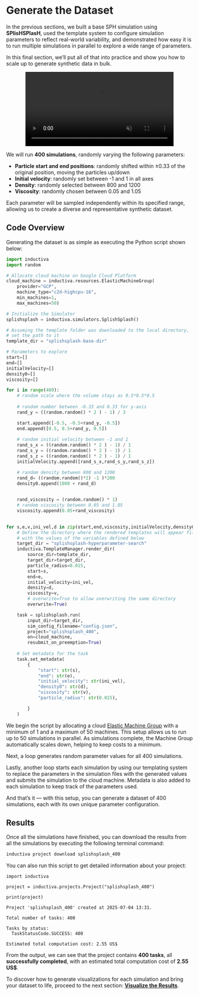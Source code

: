 # Generate the Dataset
In the previous sections, we built a base SPH simulation using **SPlisHSPlasH**, used the template system to configure simulation parameters to reflect real-world variability, and demonstrated how easy it is to run multiple simulations in parallel to explore a wide range of parameters.

In this final section, we’ll put all of that into practice and show you how to scale up to generate synthetic data in bulk.

<div align="center">
  <video width="400" loop muted autoplay preload="auto">
    <source src="../../_static/sim.mp4" type="video/mp4">
    Your browser does not support the video tag.
  </video>
</div>


We will run **400 simulations**, randomly varying the following parameters:
* **Particle start and end positions**: randomly shifted within ±0.33 of the original position, moving the particles up/down
* **Initial velocity**: randomly set between -1 and 1 in all axes
* **Density**: randomly selected between 800 and 1200
* **Viscosity**: randomly chosen between 0.05 and 1.05

Each parameter will be sampled independently within its specified range, allowing us to create a diverse and representative synthetic dataset.

## Code Overview
Generating the dataset is as simple as executing the Python script shown below:

```python
import inductiva
import random

# Allocate cloud machine on Google Cloud Platform
cloud_machine = inductiva.resources.ElasticMachineGroup(
    provider="GCP",
    machine_type="c2d-highcpu-16",
    min_machines=1,
    max_machines=50)

# Initialize the Simulator
splishsplash = inductiva.simulators.SplishSplash()

# Assuming the template folder was downloaded to the local directory,
# set the path to it
template_dir = "splishsplash-base-dir"

# Parameters to explore
start=[]
end=[]
initialVelocity=[]
density0=[]
viscosity=[]

for i in range(400):
    # random scale where the volume stays as 0.5*0.5*0.5
    
    # random number between -0.33 and 0.33 for y-axis
    rand_y = ((random.random() * 2 ) - 1) / 3

    start.append([-0.5, -0.5+rand_y, -0.5])
    end.append([0.5, 0.5+rand_y, 0.5])
    
    # random initial velocity between -1 and 1
    rand_s_x = ((random.random() * 2 ) - 1) / 1
    rand_s_y = ((random.random() * 2 ) - 1) / 1
    rand_s_z = ((random.random() * 2 ) - 1) / 1
    initialVelocity.append([rand_s_x,rand_s_y,rand_s_z])

    # random density between 800 and 1200
    rand_d= ((random.random()*2) -1 )*200
    density0.append(1000 + rand_d)

    
    rand_viscosity = (random.random() * 1)
    # random viscosity between 0.05 and 1.05
    viscosity.append(0.05+rand_viscosity)
    

for s,e,v,ini_vel,d in zip(start,end,viscosity,initialVelocity,density0):
    # Define the directory where the rendered templates will appear filled 
    # with the values of the variables defined below
    target_dir = "splishsplash-hyperparameter-search"
    inductiva.TemplateManager.render_dir(
        source_dir=template_dir,
        target_dir=target_dir,
        particle_radius=0.015,
        start=s,
        end=e,
        initial_velocity=ini_vel,
        density=d,
        viscosity=v,
        # overwrite=True to allow overwriting the same directory
        overwrite=True)

    task = splishsplash.run(
        input_dir=target_dir,
        sim_config_filename="config.json",
        project="splishsplash_400",
        on=cloud_machine,
        resubmit_on_preemption=True)
    
    # Set metadata for the task
    task.set_metadata(
        {
            "start": str(s),
            "end": str(e),
            "initial_velocity": str(ini_vel),
            "density0": str(d),
            "viscosity": str(v),
            "particle_radius": str(0.015),

        }
    )
```

We begin the script by allocating a cloud [Elastic Machine Group](https://inductiva.ai/guides/scale-up/parallel-simulations/set-up-elastic-machine-group) with a minimum of 1 and a maximum of 50 machines. This setup allows 
us to run up to 50 simulations in parallel. As simulations complete, the Machine Group automatically scales down, helping to keep costs to 
a minimum.

Next, a loop generates random parameter values for all 400 simulations.

Lastly, another loop starts each simulation by using our templating system to replace the parameters in the simulation files with the generated values and submits the simulation to the cloud machine. Metadata is also added to each simulation to keep track of the parameters used.

And that’s it — with this setup, you can generate a dataset of 400 simulations, each with its own unique parameter configuration.

## Results
Once all the simulations have finished, you can download the results from all the simulations by executing the following terminal command:

```bash
inductiva project download splishsplash_400
```

You can also run this script to get detailed information about your project:

```
import inductiva

project = inductiva.projects.Project("splishsplash_400")

print(project)

Project 'splishsplash_400' created at 2025-07-04 13:31.

Total number of tasks: 400

Tasks by status:
  TaskStatusCode.SUCCESS: 400

Estimated total computation cost: 2.55 US$
```

From the output, we can see that the project contains **400 tasks**, all **successfully completed**, with an estimated total computation cost of **2.55 US$**.

To discover how to generate visualizations for each simulation and bring your dataset to life, proceed to the next section: **[Visualize the Results](../../visualization/index.md)**.

